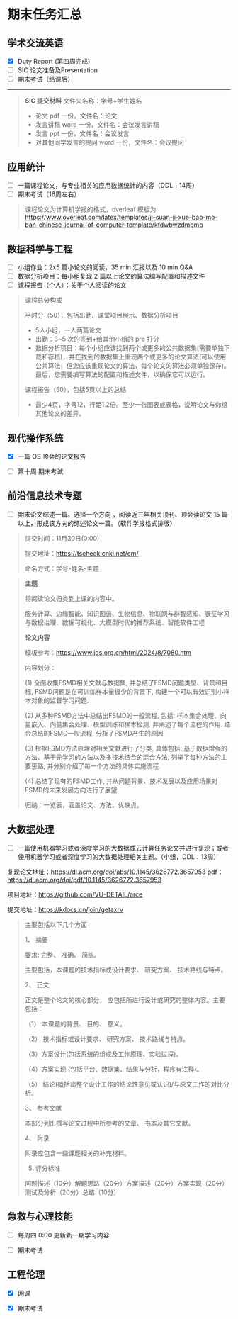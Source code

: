 # 期末任务汇总

## 学术交流英语

*   [x] Duty Report (第四周完成)
*   [ ] SIC 论文准备及Presentation
*   [ ] 期末考试（结课后）
---
> **SIC 提交材料** 文件夹名称：学号+学生姓名
> * 论文 pdf 一份，文件名：论文
> * 发言讲稿 word 一份，文件名：会议发言讲稿
> * 发言 ppt 一份，文件名：会议发言
> * 对其他同学发言的提问 word 一份，文件名：会议提问


## 应用统计

*   [ ] 一篇课程论文，与专业相关的应用数据统计的内容（DDL：14周）
*   [ ] 期末考试（16周左右）

>   课程论文为计算机学报的格式，overleaf 模板为 https://www.overleaf.com/latex/templates/ji-suan-ji-xue-bao-mo-ban-chinese-journal-of-computer-template/kfdwbwzdmpmb



## 数据科学与工程

*   [ ] 小组作业：2x5 篇小论文的阅读，35 min 汇报以及 10 min Q&A
*   [ ] 数据分析项目：每小组复现 2 篇以上论文的算法编写配置和描述文件
*   [ ] 课程报告（个人）：关于个人阅读的论文

>   课程总分构成
>
>   平时分（50），包括出勤、课堂项目展示、数据分析项目
>
>   *   5人小组，一人两篇论文
>   *   出勤：3~5 次的签到+给其他小组的 pre 打分
>   *   数据分析项目：每个小组应该找到两个或更多的公共数据集(需要单独下载和存档)，并在找到的数据集上重现两个或更多的论文算法(可以使用公共算法，但您应该重现论文的算法，每个论文的算法必须单独保存)。最后，您需要编写算法的配置和描述文件，以确保它可以运行。
>
>   课程报告（50），包括5页以上的总结
>
>   *   最少4页，字号12，行距1.2倍。至少一张图表或表格，说明论文与你组其他论文的差异。



## 现代操作系统

-   [x] 一篇 OS 顶会的论文报告
-   [ ] 第十周 期末考试



## 前沿信息技术专题

*   [ ] 期末论文综述一篇。选择一个方向 ，阅读近三年相关顶刊、顶会读论文 15 篇以上，形成该方向的综述论文一篇。（软件学报格式排版）

>   提交时间：11月30日(0:00)
>
>   提交地址：https://tscheck.cnki.net/cm/
>
>   命名方式：学号-姓名-主题

>   **主题**
>
>   将阅读论文归类到上课的内容中。
>
>   服务计算、边缘智能、知识图谱、生物信息、物联网与群智感知、表征学习与数据治理、数据可视化、大模型时代的推荐系统、智能软件工程
>
>   **论文内容**
>
>   模板参考：https://www.jos.org.cn/html/2024/8/7080.htm
>
>   内容划分：
>
>   (1) 全面收集FSMD相关文献与数据集, 并总结了FSMD问题类型、背景和目标, FSMD问题是在可训练样本量极少的背景下, 构建一个可以有效识别小样本对象的监督学习问题.
>
>   (2) 从多种FSMD方法中总结出FSMD的一般流程, 包括: 样本集合处理、向量嵌入、向量集合处理、模型训练和样本检测. 并阐述了每个流程的作用. 结合总结的FSMD一般流程, 分析了FSMD产生的原因.
>
>   (3) 根据FSMD方法原理对相关文献进行了分类, 具体包括: 基于数据增强的方法、基于元学习的方法以及多技术结合的混合方法, 列举了每种方法的主要思路, 并分别介绍了每一个方法的具体实施流程.
>
>   (4) 总结了现有的FSMD工作, 并从问题背景、技术发展以及应用场景对FSMD的未来发展方向进行了展望.
>
>   归纳：一览表，涵盖论文、方法，优缺点。



## 大数据处理

*   [ ] 一篇使用机器学习或者深度学习的大数据或云计算任务论文并进行复现；或者使用机器学习或者深度学习的大数据处理相关主题。（小组，DDL：13周）

复现论文地址：https://dl.acm.org/doi/abs/10.1145/3626772.3657953 
pdf： https://dl.acm.org/doi/pdf/10.1145/3626772.3657953

项目地址：https://github.com/VU-DETAIL/arce

提交地址：https://kdocs.cn/join/getaxrv

>   主要包括以下几个方面
>
>   1、 摘要
>
>   要求: 完整、 准确、 简练。
>
>   主要包括，本课题的技术指标或设计要求、 研究方案、 技术路线与特点。
>
>   2、 正文
>
>   正文是整个论文的核心部分， 应包括所进行设计或研究的整体内容。主要包括：
>
>   （1） 本课题的背景、 目的、 意义。
>
>   （2） 技术指标或设计要求、 研究方案、 技术路线与特点。
>
>   （3）方案设计(包括系统的组成及工作原理、实验过程)。
>
>   （4）方案实现 (包括平台、数据集、结果与分析，程序有注释)。
>
>   （5） 结论(概括出整个设计工作的结论性意见或认识)/与原文工作的对比分析。
>
>   3、 参考文献
>
>   本部分列出撰写论文过程中所参考的文章、 书本及其它文献。
>
>   4、 附录
>
>   附录应包含一些课题相关的补充材料。
>
>   5.   评分标准
>
>   问题描述（10分）解题思路（20分）方案描述（20分）方案实现（20分）测试及分析（20分）总结（10分）



## 急救与心理技能

*   [ ] 每周四 0:00 更新新一期学习内容
*   [ ] 期末考试



## 工程伦理

*   [x] 网课

*   [x] 期末考试
